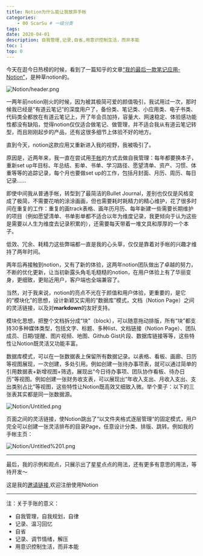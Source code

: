 ```yaml
---
title: Notion为什么能让我放弃手帐
categories:
    - 00 ScarSu # 一级分类
tags:
date: 2020-04-01
description: 自我管理,记录,自省,用意识控制生活，而非本能
toc: 1
top: 0
---
```


今天在逛今日热榜的时候，看到了一篇知乎的文章[“我的最后一款笔记应用-Notion”](https://zhuanlan.zhihu.com/p/49263306)，是种草notion的。


![Notion/header.png](/images/notion/header.png)

一两年前notion刚火的时候，因为被其极简可爱的颜值吸引，我试用过一次，那时候我已经是“有道云笔记”的深度用户了，备份类、笔记类、小应用类、电子书类、代码类全都放在有道云笔记上，开了年会员加持，容量大、网速稳定、体验感功能性都没有缺陷，觉得notion仅仅适合做笔记、做管理，并不适合我从有道云笔记转型，而且刚刚起步的产品，还有这很多细节上体验不好的地方。

直到今天，notion这款应用又重新进入我的视野，我被吸引了。

原因是，近两年来，我一直在尝试用[手帐](https://baike.baidu.com/item/%E6%89%8B%E8%B4%A6/8972475?fromtitle=%E6%89%8B%E5%B8%90&fromid=8657227&fr=aladdin)的方式去做自我管理：每年都要换本子，重新set up年目标、年总结、影单、书单、学习路径、愿望清单、资产、习惯、体重等等的追踪记录，每个月也要做set up的工作，包括月封面、月历、周历、每日记录......

即使中间我从普通手帐，转型到了最简洁的Bullet Journal，差别也仅仅是风格变成了极简，不需要花哨的涂涂画画，但也需要耗时耗精力的精心维护，花了很多时间在重复的工作：重复的画track表格、画年历月历、每年新建一些需要长期维护的项目（例如愿望清单、书单影单都不适合以年为维度记录，我更倾向于认为这些是需要以人生为维度去记录积累的），还需要每天带着一堆文具和厚厚的一个本子。

低效、冗余、耗精力这些弊端都一直是我的心头草，仅仅是靠着对手帐的兴趣才维持了两年时间。

两年后再接触到notion，又有了新的体验，这两年notion团队做出了卓越的努力，不断的优化更新，让当初新露头角毛毛糙糙的notion，在用户体验上有了华丽变身，更细致，更贴近用户，客户端也全端兼容了。

当然，对于我来说，notion的亮点不光在于颜值和用户体验，更重要的，是它的“模块化”的思想，设计新颖又实用的“数据库”模式，文档（Notion Page）之间的灵活链接，以及对**markdown**的友好支持。

模块化思想，把整个文档拆分成“块”（block），可以随意拖动排版，所有“块”都支持30多种媒体类型，包括文字、标题、多种list、文档链接（Notion Page）、团队成员、日期/提醒、图片视频、地图、Github Gist片段、数据库链接等等，这些特性让Notion既灵活又功能丰富。

数据库模式，可以在一张数据表上保留所有数据记录。以表格、看板、画廊、日历等视图展现，一次创建，多处引用。例如创建一张待办事项表，就可以通过简单的引用数据表+新增视图+筛选，展现出“今日待办事项、团队协作看板、待办日历”等视图。例如创建一张财务收支表，可以展现出“年收入支出、月收入支出、支出类别占比”等视图，这些特性让Notion既高效又细致入微。举个栗子：以下的三张表其实都是同一张数据源。

![Notion/Untitled.png](/images/notion/Untitled.png)

页面之间的灵活链接，使Notion跳出了“以文件夹格式逐层管理“的固定模式，用户完全可以创建一张灵活排布的目录Page，任意设计分类、排版、跳转。例如我的手帐主页：

![Notion/Untitled%201.png](images/notion/Untitled%201.png)

---

最后，我的示例和观点，只展示出了星星点点的用法，还有更多有意思的用法，等待开发～

这是我的[邀请链接](https://www.notion.so/?r=a0690020239d4c52989afb7eb8042ca7),欢迎注册使用Notion

---

注：关于手账的意义：
- 自我管理，自我规划，自律
- 记录、温习回忆
- 自省
- 记录、调节情绪，解压
- 用意识控制生活，而非本能